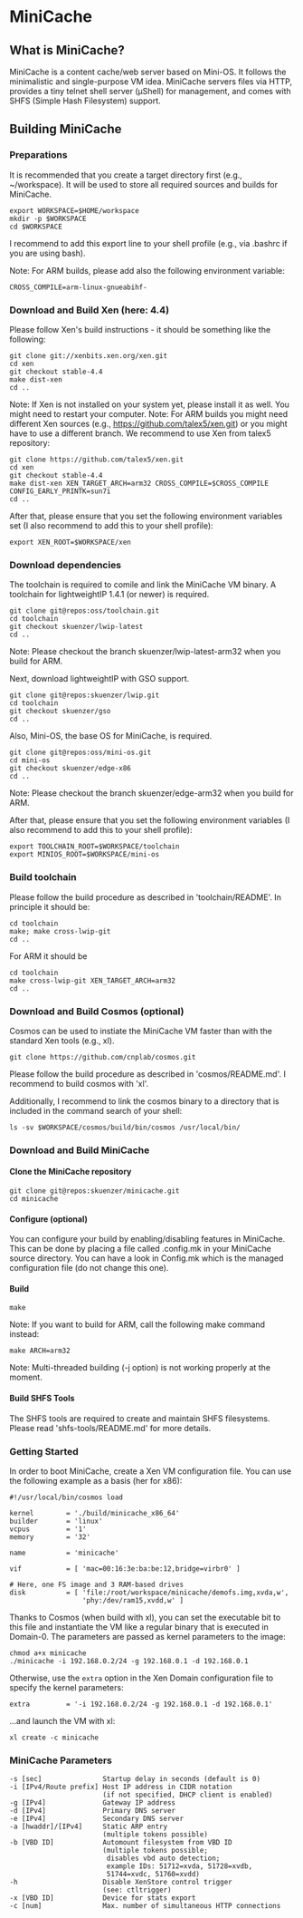 MiniCache
=========

What is MiniCache?
------------------

MiniCache is a content cache/web server based on Mini-OS. It follows the
minimalistic and single-purpose VM idea. MiniCache servers files via HTTP,
provides a tiny telnet shell server (µShell) for management, and comes with
SHFS (Simple Hash Filesystem) support.


Building MiniCache
------------------

### Preparations
It is recommended that you create a target directory first (e.g., ~/workspace).
It will be used to store all required sources and builds for MiniCache.

    export WORKSPACE=$HOME/workspace
    mkdir -p $WORKSPACE
    cd $WORKSPACE

I recommend to add this export line to your shell profile (e.g., via .bashrc if
you are using bash).

Note: For ARM builds, please add also the following environment variable:

    CROSS_COMPILE=arm-linux-gnueabihf-


### Download and Build Xen (here: 4.4)
Please follow Xen's build instructions - it should be something like the
following:

    git clone git://xenbits.xen.org/xen.git
    cd xen
    git checkout stable-4.4
    make dist-xen
    cd ..

Note: If Xen is not installed on your system yet, please install it as well.
You might need to restart your computer.
Note: For ARM builds you might need different Xen sources (e.g., https://github.com/talex5/xen.git)
or you might have to use a different branch. We recommend to use Xen from talex5 repository:

    git clone https://github.com/talex5/xen.git
    cd xen
    git checkout stable-4.4
    make dist-xen XEN_TARGET_ARCH=arm32 CROSS_COMPILE=$CROSS_COMPILE CONFIG_EARLY_PRINTK=sun7i
    cd ..

After that, please ensure that you set the following environment variables set
(I also recommend to add this to your shell profile):

    export XEN_ROOT=$WORKSPACE/xen


### Download dependencies
The toolchain is required to comile and link the MiniCache VM binary. A
toolchain for lightweightIP 1.4.1 (or newer) is required.

    git clone git@repos:oss/toolchain.git
    cd toolchain
    git checkout skuenzer/lwip-latest
    cd ..

Note: Please checkout the branch skuenzer/lwip-latest-arm32 when you build for ARM.

Next, download lightweightIP with GSO support.

    git clone git@repos:skuenzer/lwip.git
    cd toolchain
    git checkout skuenzer/gso
    cd ..

Also, Mini-OS, the base OS for MiniCache, is required.

    git clone git@repos:oss/mini-os.git
    cd mini-os
    git checkout skuenzer/edge-x86
    cd ..

Note: Please checkout the branch skuenzer/edge-arm32 when you build for ARM.

After that, please ensure that you set the following environment variables
(I also recommend to add this to your shell profile):

    export TOOLCHAIN_ROOT=$WORKSPACE/toolchain
    export MINIOS_ROOT=$WORKSPACE/mini-os


### Build toolchain
Please follow the build procedure as described in 'toolchain/README'.
In principle it should be:

    cd toolchain
    make; make cross-lwip-git
    cd ..

For ARM it should be

    cd toolchain
    make cross-lwip-git XEN_TARGET_ARCH=arm32
    cd ..


### Download and Build Cosmos (optional)
Cosmos can be used to instiate the MiniCache VM faster than with the standard Xen tools (e.g., xl).

    git clone https://github.com/cnplab/cosmos.git

Please follow the build procedure as described in 'cosmos/README.md'.
I recommend to build cosmos with 'xl'.

Additionally, I recommend to link the cosmos binary to a directory that is
included in the command search of your shell:

    ls -sv $WORKSPACE/cosmos/build/bin/cosmos /usr/local/bin/


### Download and Build MiniCache
#### Clone the MiniCache repository

    git clone git@repos:skuenzer/minicache.git
    cd minicache

#### Configure (optional)
You can configure your build by enabling/disabling features in MiniCache.
This can be done by placing a file called .config.mk in your MiniCache
source directory. You can have a look in Config.mk which is the managed
configuration file (do not change this one).

#### Build

    make

Note: If you want to build for ARM, call the following make command instead:

    make ARCH=arm32

Note: Multi-threaded building (-j option) is not working properly at the moment.

#### Build SHFS Tools
The SHFS tools are required to create and maintain SHFS filesystems.
Please read 'shfs-tools/README.md' for more details.


### Getting Started
In order to boot MiniCache, create a Xen VM configuration file. You can use the
following example as a basis (her for x86):

    #!/usr/local/bin/cosmos load

    kernel        = './build/minicache_x86_64'
    builder       = 'linux'
    vcpus         = '1'
    memory        = '32'

    name          = 'minicache'

    vif           = [ 'mac=00:16:3e:ba:be:12,bridge=virbr0' ]

    # Here, one FS image and 3 RAM-based drives
    disk          = [ 'file:/root/workspace/minicache/demofs.img,xvda,w',
                      'phy:/dev/ram15,xvdd,w' ]

Thanks to Cosmos (when build with xl), you can set the executable bit to
this file and instantiate the VM like a regular binary that is executed
in Domain-0. The parameters are passed as kernel parameters to the image:

    chmod a+x minicache
    ./minicache -i 192.168.0.2/24 -g 192.168.0.1 -d 192.168.0.1

Otherwise, use the `extra` option in the Xen Domain configuration file to
specify the kernel parameters:

    extra         = '-i 192.168.0.2/24 -g 192.168.0.1 -d 192.168.0.1'

...and launch the VM with xl:

    xl create -c minicache


### MiniCache Parameters

    -s [sec]               Startup delay in seconds (default is 0)
    -i [IPv4/Route prefix] Host IP address in CIDR notation
                           (if not specified, DHCP client is enabled)
    -g [IPv4]              Gateway IP address
    -d [IPv4]              Primary DNS server
    -e [IPv4]              Secondary DNS server
    -a [hwaddr]/[IPv4]     Static ARP entry
                           (multiple tokens possible)
    -b [VBD ID]            Automount filesystem from VBD ID
                           (multiple tokens possible;
                            disables vbd auto detection;
                            example IDs: 51712=xvda, 51728=xvdb,
                            51744=xvdc, 51760=xvdd)
    -h                     Disable XenStore control trigger
                           (see: ctltrigger)
    -x [VBD ID]            Device for stats export
    -c [num]               Max. number of simultaneous HTTP connections

